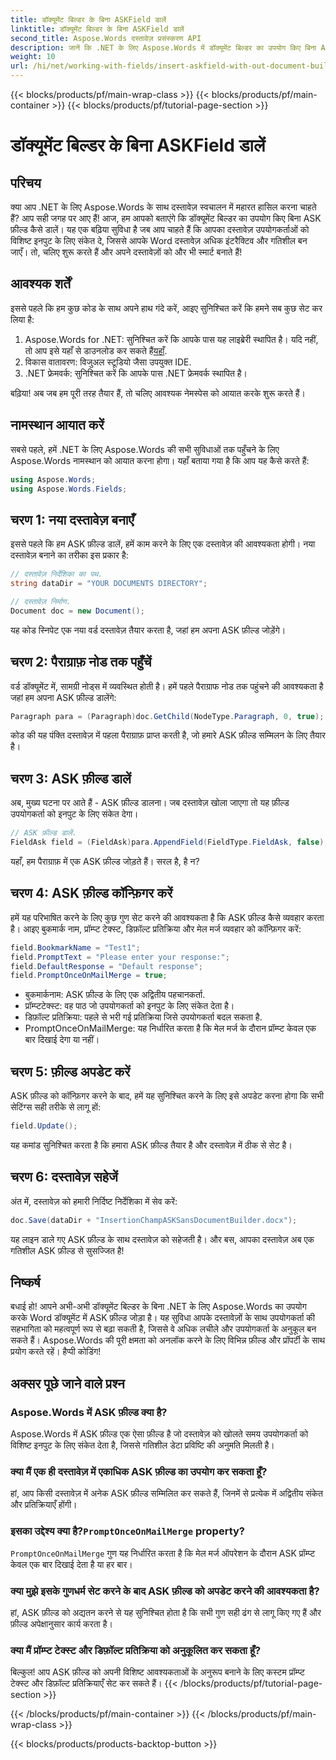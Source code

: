 ```yaml
---
title: डॉक्यूमेंट बिल्डर के बिना ASKField डालें
linktitle: डॉक्यूमेंट बिल्डर के बिना ASKField डालें
second_title: Aspose.Words दस्तावेज़ प्रसंस्करण API
description: जानें कि .NET के लिए Aspose.Words में डॉक्यूमेंट बिल्डर का उपयोग किए बिना ASK फ़ील्ड कैसे डालें। अपने Word दस्तावेज़ों को गतिशील रूप से बढ़ाने के लिए इस गाइड का पालन करें।
weight: 10
url: /hi/net/working-with-fields/insert-askfield-with-out-document-builder/
---
```


{{< blocks/products/pf/main-wrap-class >}}
{{< blocks/products/pf/main-container >}}
{{< blocks/products/pf/tutorial-page-section >}}

# डॉक्यूमेंट बिल्डर के बिना ASKField डालें

## परिचय

क्या आप .NET के लिए Aspose.Words के साथ दस्तावेज़ स्वचालन में महारत हासिल करना चाहते हैं? आप सही जगह पर आए हैं! आज, हम आपको बताएंगे कि डॉक्यूमेंट बिल्डर का उपयोग किए बिना ASK फ़ील्ड कैसे डालें। यह एक बढ़िया सुविधा है जब आप चाहते हैं कि आपका दस्तावेज़ उपयोगकर्ताओं को विशिष्ट इनपुट के लिए संकेत दे, जिससे आपके Word दस्तावेज़ अधिक इंटरैक्टिव और गतिशील बन जाएँ। तो, चलिए शुरू करते हैं और अपने दस्तावेज़ों को और भी स्मार्ट बनाते हैं!

## आवश्यक शर्तें

इससे पहले कि हम कुछ कोड के साथ अपने हाथ गंदे करें, आइए सुनिश्चित करें कि हमने सब कुछ सेट कर लिया है:

1.  Aspose.Words for .NET: सुनिश्चित करें कि आपके पास यह लाइब्रेरी स्थापित है। यदि नहीं, तो आप इसे यहाँ से डाउनलोड कर सकते हैं[यहाँ](https://releases.aspose.com/words/net/).
2. विकास वातावरण: विजुअल स्टूडियो जैसा उपयुक्त IDE.
3. .NET फ्रेमवर्क: सुनिश्चित करें कि आपके पास .NET फ्रेमवर्क स्थापित है।

बढ़िया! अब जब हम पूरी तरह तैयार हैं, तो चलिए आवश्यक नेमस्पेस को आयात करके शुरू करते हैं।

## नामस्थान आयात करें

सबसे पहले, हमें .NET के लिए Aspose.Words की सभी सुविधाओं तक पहुँचने के लिए Aspose.Words नामस्थान को आयात करना होगा। यहाँ बताया गया है कि आप यह कैसे करते हैं:

```csharp
using Aspose.Words;
using Aspose.Words.Fields;
```

## चरण 1: नया दस्तावेज़ बनाएँ

इससे पहले कि हम ASK फ़ील्ड डालें, हमें काम करने के लिए एक दस्तावेज़ की आवश्यकता होगी। नया दस्तावेज़ बनाने का तरीका इस प्रकार है:

```csharp
// दस्तावेज़ निर्देशिका का पथ.
string dataDir = "YOUR DOCUMENTS DIRECTORY";

// दस्तावेज़ निर्माण.
Document doc = new Document();
```

यह कोड स्निपेट एक नया वर्ड दस्तावेज़ तैयार करता है, जहां हम अपना ASK फ़ील्ड जोड़ेंगे।

## चरण 2: पैराग्राफ़ नोड तक पहुँचें

वर्ड डॉक्यूमेंट में, सामग्री नोड्स में व्यवस्थित होती है। हमें पहले पैराग्राफ नोड तक पहुंचने की आवश्यकता है जहां हम अपना ASK फ़ील्ड डालेंगे:

```csharp
Paragraph para = (Paragraph)doc.GetChild(NodeType.Paragraph, 0, true);
```

कोड की यह पंक्ति दस्तावेज़ में पहला पैराग्राफ़ प्राप्त करती है, जो हमारे ASK फ़ील्ड सम्मिलन के लिए तैयार है।

## चरण 3: ASK फ़ील्ड डालें

अब, मुख्य घटना पर आते हैं - ASK फ़ील्ड डालना। जब दस्तावेज़ खोला जाएगा तो यह फ़ील्ड उपयोगकर्ता को इनपुट के लिए संकेत देगा।

```csharp
// ASK फ़ील्ड डालें.
FieldAsk field = (FieldAsk)para.AppendField(FieldType.FieldAsk, false);
```

यहाँ, हम पैराग्राफ़ में एक ASK फ़ील्ड जोड़ते हैं। सरल है, है न?

## चरण 4: ASK फ़ील्ड कॉन्फ़िगर करें

हमें यह परिभाषित करने के लिए कुछ गुण सेट करने की आवश्यकता है कि ASK फ़ील्ड कैसे व्यवहार करता है। आइए बुकमार्क नाम, प्रॉम्प्ट टेक्स्ट, डिफ़ॉल्ट प्रतिक्रिया और मेल मर्ज व्यवहार को कॉन्फ़िगर करें:

```csharp
field.BookmarkName = "Test1";
field.PromptText = "Please enter your response:";
field.DefaultResponse = "Default response";
field.PromptOnceOnMailMerge = true;
```

- बुकमार्कनाम: ASK फ़ील्ड के लिए एक अद्वितीय पहचानकर्ता.
- प्रॉम्प्टटेक्स्ट: वह पाठ जो उपयोगकर्ता को इनपुट के लिए संकेत देता है।
- डिफ़ॉल्ट प्रतिक्रिया: पहले से भरी गई प्रतिक्रिया जिसे उपयोगकर्ता बदल सकता है.
- PromptOnceOnMailMerge: यह निर्धारित करता है कि मेल मर्ज के दौरान प्रॉम्प्ट केवल एक बार दिखाई देगा या नहीं।

## चरण 5: फ़ील्ड अपडेट करें

ASK फ़ील्ड को कॉन्फ़िगर करने के बाद, हमें यह सुनिश्चित करने के लिए इसे अपडेट करना होगा कि सभी सेटिंग्स सही तरीके से लागू हों:

```csharp
field.Update();
```

यह कमांड सुनिश्चित करता है कि हमारा ASK फ़ील्ड तैयार है और दस्तावेज़ में ठीक से सेट है।

## चरण 6: दस्तावेज़ सहेजें

अंत में, दस्तावेज़ को हमारी निर्दिष्ट निर्देशिका में सेव करें:

```csharp
doc.Save(dataDir + "InsertionChampASKSansDocumentBuilder.docx");
```

यह लाइन डाले गए ASK फ़ील्ड के साथ दस्तावेज़ को सहेजती है। और बस, आपका दस्तावेज़ अब एक गतिशील ASK फ़ील्ड से सुसज्जित है!

## निष्कर्ष

बधाई हो! आपने अभी-अभी डॉक्यूमेंट बिल्डर के बिना .NET के लिए Aspose.Words का उपयोग करके Word डॉक्यूमेंट में ASK फ़ील्ड जोड़ा है। यह सुविधा आपके दस्तावेज़ों के साथ उपयोगकर्ता की सहभागिता को महत्वपूर्ण रूप से बढ़ा सकती है, जिससे वे अधिक लचीले और उपयोगकर्ता के अनुकूल बन सकते हैं। Aspose.Words की पूरी क्षमता को अनलॉक करने के लिए विभिन्न फ़ील्ड और प्रॉपर्टी के साथ प्रयोग करते रहें। हैप्पी कोडिंग!

## अक्सर पूछे जाने वाले प्रश्न

### Aspose.Words में ASK फ़ील्ड क्या है?
Aspose.Words में ASK फ़ील्ड एक ऐसा फ़ील्ड है जो दस्तावेज़ को खोलते समय उपयोगकर्ता को विशिष्ट इनपुट के लिए संकेत देता है, जिससे गतिशील डेटा प्रविष्टि की अनुमति मिलती है।

### क्या मैं एक ही दस्तावेज़ में एकाधिक ASK फ़ील्ड का उपयोग कर सकता हूँ?
हां, आप किसी दस्तावेज़ में अनेक ASK फ़ील्ड सम्मिलित कर सकते हैं, जिनमें से प्रत्येक में अद्वितीय संकेत और प्रतिक्रियाएँ होंगी।

###  इसका उद्देश्य क्या है?`PromptOnceOnMailMerge` property?
`PromptOnceOnMailMerge` गुण यह निर्धारित करता है कि मेल मर्ज ऑपरेशन के दौरान ASK प्रॉम्प्ट केवल एक बार दिखाई देता है या हर बार।

### क्या मुझे इसके गुणधर्म सेट करने के बाद ASK फ़ील्ड को अपडेट करने की आवश्यकता है?
हां, ASK फ़ील्ड को अद्यतन करने से यह सुनिश्चित होता है कि सभी गुण सही ढंग से लागू किए गए हैं और फ़ील्ड अपेक्षानुसार कार्य करता है।

### क्या मैं प्रॉम्प्ट टेक्स्ट और डिफ़ॉल्ट प्रतिक्रिया को अनुकूलित कर सकता हूँ?
बिल्कुल! आप ASK फ़ील्ड को अपनी विशिष्ट आवश्यकताओं के अनुरूप बनाने के लिए कस्टम प्रॉम्प्ट टेक्स्ट और डिफ़ॉल्ट प्रतिक्रियाएँ सेट कर सकते हैं।
{{< /blocks/products/pf/tutorial-page-section >}}

{{< /blocks/products/pf/main-container >}}
{{< /blocks/products/pf/main-wrap-class >}}

{{< blocks/products/products-backtop-button >}}
